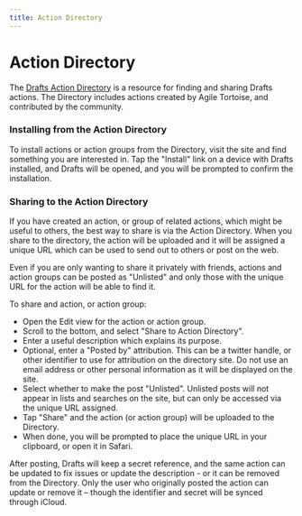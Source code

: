```yaml
---
title: Action Directory
---
```

# Action Directory

The [Drafts Action Directory](https://drafts5-actions.agiletortoise.com/) is a resource for finding and sharing Drafts actions. The Directory includes actions created by Agile Tortoise, and contributed by the community.

### Installing from the Action Directory

To install actions or action groups from the Directory, visit the site and find something you are interested in. Tap the "Install" link on a device with Drafts installed, and Drafts will be opened, and you will be prompted to confirm the installation.

### Sharing to the Action Directory

If you have created an action, or group of related actions, which might be useful to others, the best way to share is via the Action Directory. When you share to the directory, the action will be uploaded and it will be assigned a unique URL which can be used to send out to others or post on the web.

Even if you are only wanting to share it privately with friends, actions and action groups can be posted as "Unlisted" and only those with the unique URL for the action will be able to find it.

To share and action, or action group:

- Open the Edit view for the action or action group.
- Scroll to the bottom, and select "Share to Action Directory".
- Enter a useful description which explains its purpose.
- Optional, enter a "Posted by" attribution. This can be a twitter handle, or other identifier to use for attribution on the directory site. Do not use an email address or other personal information as it will be displayed on the site.
- Select whether to make the post "Unlisted". Unlisted posts will not appear in lists and searches on the site, but can only be accessed via the unique URL assigned.
- Tap "Share" and the action (or action group) will be uploaded to the Directory.
- When done, you will be prompted to place the unique URL in your clipboard, or open it in Safari.

After posting, Drafts will keep a secret reference, and the same action can be updated to fix issues or update the description - or it can be removed from the Directory. Only the user who originally posted the action can update or remove it – though the identifier and secret will be synced through iCloud.
